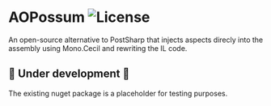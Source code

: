 # AOPossum ![License](https://img.shields.io/github/license/DomCr/AOPossum)

An open-source alternative to PostSharp that injects aspects direcly into the assembly using Mono.Cecil and rewriting the IL code.

## :construction: Under development :construction:

The existing nuget package is a placeholder for testing purposes.